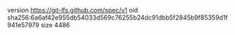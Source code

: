 version https://git-lfs.github.com/spec/v1
oid sha256:6a6af42e955db54033d569c76255b24dc91dbb5f2845b9f85359d1f941e57979
size 4486
